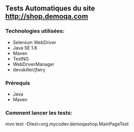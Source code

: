 ## Tests Automatiques du site http://shop.demoqa.com


### Technologies utilisées:

* Selenium WebDriver
* Java SE 1.8
* Maven
* TestNG
* WebDriverManager
* devskiller/jfairy

### Prérequis

* Java
* Maven


### Comment lancer les tests:




mvn test -Dtest=org.mycodev.demoqashop.MainPageTest